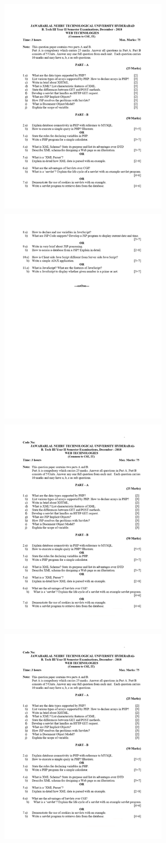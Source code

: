 
![alt text](QPapr2018_page-0001.jpg)

![alt text](QPapr2018_page-0002.jpg)

![alt text](Qpaper2018_page-0001.jpg)

![alt text](Qpaper2018_page-0001.jpg)
